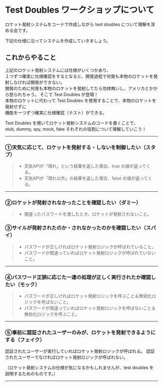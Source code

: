 # Test Doubles ワークショップについて
ロケット発射システムをコードで作成しながら test doubles について理解を深める会です。

下記の仕様に沿ってシステムを作成していきましょう。

## これからやること
上記のロケット発射システムには仕様がいくつかあり、  
１つずつ確実に仕様確認をするとなると、開発過程で何発も本物のロケットを発射しなければ開発ができない。  
開発のために何発も本物のロケットを発射してたら勿体無いし、アメリカとかから怒られちゃう。
そこで Test Doubles が登場！  
本物のロケットに代わって Test Doubles を使用することで、本物のロケットを発射せずに  
機能を一つずつ確実に仕様確認（テスト）ができる。

Test Doubles を用いてロケット発射システムのコードを書くことで、  
stub, dummy, spy, mock, fake それぞれの役割について理解していこう！


---

### ①天気に応じて、ロケットを発射する・しないを制御したい（スタブ）
> - 天気APIが「晴れ」という結果を返した場合、true の値が返ってくる。  
> - 天気APIが「晴れ以外」の結果を返した場合、false の値が返ってくる。

---

### ②ロケットが発射されなかったことを確認したい（ダミー）  
> - 間違ったパスワードを渡したとき、ロケットが発射されないこと。  

### ③サイルが発射されたのか・されなかったのかを確認したい（スパイ）  
> - パスワードが正しければロケット発射ロジックが呼ばれていること。  
> - パスワードが間違っていればロケット発射ロジックが呼ばれていないこと。  

---

### ④パスワード正誤に応じた一連の処理が正しく実行されたか確認したい（モック）  
> - パスワードが正しければロケット発射ロジックを呼ぶこと＆無効化ロジックを呼ばないこと。  
> - パスワードが間違っていればロケット発射ロジックを呼ばないこと＆無効化ロジックを呼ぶこと。  

---

### ⑤事前に認証されたユーザーのみが、ロケットを発射できるようにする（フェイク）  
認証されたユーザーが実行していればロケット発射ロジックが呼ばれる。
認証されたユーザーでなければロケット発射ロジックが呼ばれない。

（ロケット発射システムの仕様が気になるかもしれませんが、test doubles を説明するためのものです。）
***


